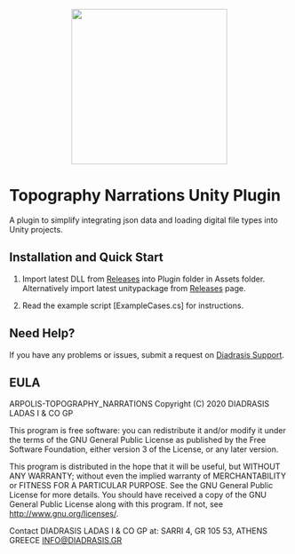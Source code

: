 <p align="center">
  <a href="https://arpolis.gr/" target="_blank" align="center">
    <img src="https://arpolis.gr/wp-content/uploads/2020/03/arpolis_logo_new-512x480.png" width="280">
  </a>
  <br />
</p>

# Topography Narrations Unity Plugin
A plugin to simplify integrating json data and loading digital file types into Unity projects.

## Installation and Quick Start

1. Import latest DLL from [Releases](https://github.com/Diadrasis/ARPolis_TopographyNarrations/releases) into Plugin folder in Assets folder. Alternatively import latest unitypackage from [Releases](https://github.com/Diadrasis/ARPolis_TopographyNarrations/releases) page.

2. Read the example script [ExampleCases.cs] for instructions.

<!--//## Changelog-->


## Need Help?
If you have any problems or issues, submit a request on [Diadrasis Support](https://www.diadrasis.gr/contact/).

## EULA
ARPOLIS-TOPOGRAPHY_NARRATIONS Copyright (C) 2020 DIADRASIS LADAS I & CO GP

This program is free software: you can redistribute it and/or modify it under the terms of the GNU General Public License as published by the Free Software Foundation, either version 3 of the License, or any later version.

This program is distributed in the hope that it will be useful, but WITHOUT ANY WARRANTY; without even the implied warranty of MERCHANTABILITY or FITNESS FOR A PARTICULAR PURPOSE.  See the GNU General Public License for more details.
You should have received a copy of the GNU General Public License along with this program.  If not, see <http://www.gnu.org/licenses/>.

Contact DIADRASIS LADAS I & CO GP at:
SARRI 4, GR 105 53, ATHENS GREECE
INFO@DIADRASIS.GR  
